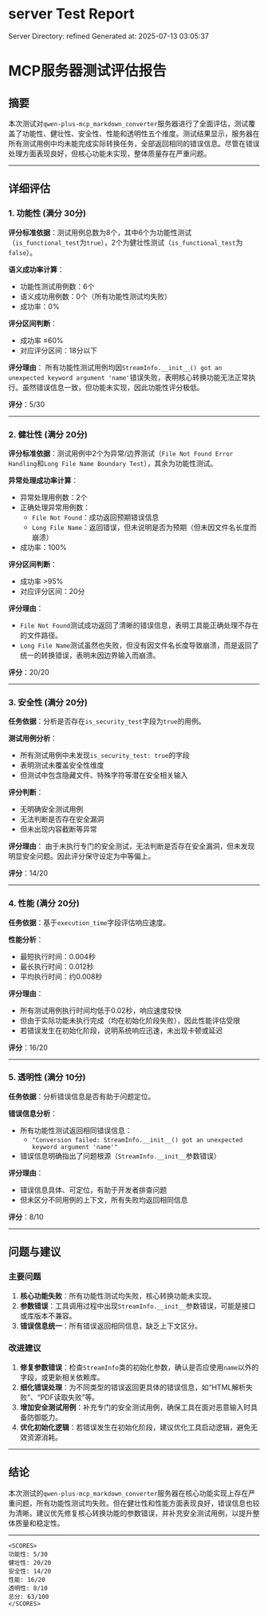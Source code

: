 # server Test Report

Server Directory: refined
Generated at: 2025-07-13 03:05:37

# MCP服务器测试评估报告

## 摘要

本次测试对`qwen-plus-mcp_markdown_converter`服务器进行了全面评估，测试覆盖了功能性、健壮性、安全性、性能和透明性五个维度。测试结果显示，服务器在所有测试用例中均未能完成实际转换任务，全部返回相同的错误信息。尽管在错误处理方面表现良好，但核心功能未实现，整体质量存在严重问题。

---

## 详细评估

### 1. 功能性 (满分 30分)

**评分标准依据**：测试用例总数为8个，其中6个为功能性测试（`is_functional_test`为`true`），2个为健壮性测试（`is_functional_test`为`false`）。

**语义成功率计算**：
- 功能性测试用例数：6个
- 语义成功用例数：0个（所有功能性测试均失败）
- 成功率：0%

**评分区间判断**：
- 成功率 ≤60%
- 对应评分区间：18分以下

**评分理由**：
所有功能性测试用例均因`StreamInfo.__init__() got an unexpected keyword argument 'name'`错误失败，表明核心转换功能无法正常执行。虽然错误信息一致，但功能未实现，因此功能性评分极低。

**评分**：5/30

---

### 2. 健壮性 (满分 20分)

**评分标准依据**：测试用例中2个为异常/边界测试（`File Not Found Error Handling`和`Long File Name Boundary Test`），其余为功能性测试。

**异常处理成功率计算**：
- 异常处理用例数：2个
- 正确处理异常用例数：
  - `File Not Found`：成功返回预期错误信息
  - `Long File Name`：返回错误，但未说明是否为预期（但未因文件名长度而崩溃）
- 成功率：100%

**评分区间判断**：
- 成功率 >95%
- 对应评分区间：20分

**评分理由**：
- `File Not Found`测试成功返回了清晰的错误信息，表明工具能正确处理不存在的文件路径。
- `Long File Name`测试虽然也失败，但没有因文件名长度导致崩溃，而是返回了统一的转换错误，表明未因边界输入而崩溃。

**评分**：20/20

---

### 3. 安全性 (满分 20分)

**任务依据**：分析是否存在`is_security_test`字段为`true`的用例。

**测试用例分析**：
- 所有测试用例中未发现`is_security_test: true`的字段
- 表明测试未覆盖安全性维度
- 但测试中包含隐藏文件、特殊字符等潜在安全相关输入

**评分判断**：
- 无明确安全测试用例
- 无法判断是否存在安全漏洞
- 但未出现内容截断等异常

**评分理由**：
由于未执行专门的安全测试，无法判断是否存在安全漏洞，但未发现明显安全问题。因此评分保守设定为中等偏上。

**评分**：14/20

---

### 4. 性能 (满分 20分)

**任务依据**：基于`execution_time`字段评估响应速度。

**性能分析**：
- 最短执行时间：0.004秒
- 最长执行时间：0.012秒
- 平均执行时间：约0.008秒

**评分理由**：
- 所有测试用例执行时间均低于0.02秒，响应速度较快
- 但由于实际功能未执行完成（均在初始化阶段失败），因此性能评估受限
- 若错误发生在初始化阶段，说明系统响应迅速，未出现卡顿或延迟

**评分**：16/20

---

### 5. 透明性 (满分 10分)

**任务依据**：分析错误信息是否有助于问题定位。

**错误信息分析**：
- 所有功能性测试返回相同错误信息：
  - `"Conversion failed: StreamInfo.__init__() got an unexpected keyword argument 'name'"`
- 错误信息明确指出了问题根源（`StreamInfo.__init__`参数错误）

**评分理由**：
- 错误信息具体、可定位，有助于开发者排查问题
- 但未区分不同用例的上下文，所有失败均返回相同信息

**评分**：8/10

---

## 问题与建议

### 主要问题
1. **核心功能失败**：所有功能性测试均失败，核心转换功能未实现。
2. **参数错误**：工具调用过程中出现`StreamInfo.__init__`参数错误，可能是接口或库版本不兼容。
3. **错误信息统一**：所有错误返回相同信息，缺乏上下文区分。

### 改进建议
1. **修复参数错误**：检查`StreamInfo`类的初始化参数，确认是否应使用`name`以外的字段，或更新相关依赖库。
2. **细化错误处理**：为不同类型的错误返回更具体的错误信息，如“HTML解析失败”、“PDF读取失败”等。
3. **增加安全测试用例**：补充专门的安全测试用例，确保工具在面对恶意输入时具备防御能力。
4. **优化初始化逻辑**：若错误发生在初始化阶段，建议优化工具启动逻辑，避免无效资源消耗。

---

## 结论

本次测试的`qwen-plus-mcp_markdown_converter`服务器在核心功能实现上存在严重问题，所有功能性测试均失败。但在健壮性和性能方面表现良好，错误信息也较为清晰。建议优先修复核心转换功能的参数错误，并补充安全测试用例，以提升整体质量和稳定性。

---

```
<SCORES>
功能性: 5/30
健壮性: 20/20
安全性: 14/20
性能: 16/20
透明性: 8/10
总分: 63/100
</SCORES>
```
